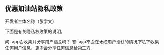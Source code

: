 ## 优惠加油站隐私政策

开发者主体名称（张学文）

下面是有关隐私权政策的说明。

问: app会收集并分享用户信息吗？
答: app不会在未经用户授权的情况下私下收集任何用户信息，更不会分享任何信息给第三方.
